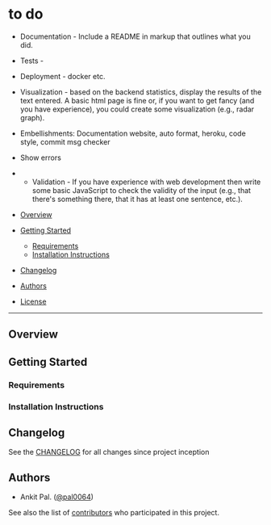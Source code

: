 # to do
- Documentation - Include a README in markup that outlines what you did.
- Tests  - 
- Deployment  - docker etc.
- Visualization - based on the backend statistics, display the results of the text entered.  A basic html page is fine or, if you want to get fancy (and you have experience), you could create some visualization (e.g., radar graph).
- Embellishments:  Documentation website, auto format, heroku, code style, commit msg checker
- Show errors 
- - Validation - If you have experience with web development then write some basic JavaScript to check the validity of the input (e.g., that there's something there, that it has at least one sentence, etc.).

- [Overview](#overview)
- [Getting Started](#getting-started)
    - [Requirements](#requirements)
    - [Installation Instructions](#installation-instructions)
- [Changelog](#changelog)
- [Authors](#authors)
- [License](#license)

--------------

## Overview

## Getting Started

### Requirements

### Installation Instructions

## Changelog

See the [CHANGELOG](CHANGELOG.md) for all changes since project inception

## Authors

* Ankit Pal. ([@pal0064](http://www.github.com/pal0064)) 

See also the list of
[contributors](https://github.com/UAL-RE/LD-Cool-P/contributors) who participated in this project.

